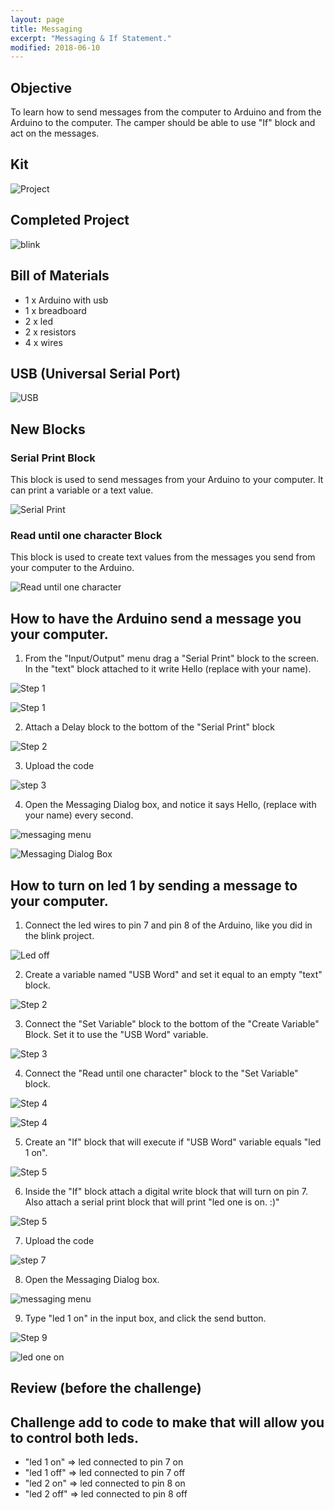```yaml
---
layout: page
title: Messaging
excerpt: "Messaging & If Statement."
modified: 2018-06-10
---
```


## Objective

To learn how to send messages from the computer to Arduino and from the Arduino to the computer.  The camper should be able to use "If" block and act on the messages.

## Kit

![Project](/images/summer-camp/day-1/blink/project.jpg)


## Completed Project

![blink](/images/summer-camp/day-1/messaging/complete.jpg)

## Bill of Materials 

- 1 x Arduino with usb
- 1 x breadboard
- 2 x led
- 2 x resistors
- 4 x wires

## USB (Universal Serial Port)

![USB](/images/summer-camp/day-1/messaging/usb.png)


## New Blocks

### Serial Print Block

This block is used to send messages from your Arduino to your computer.  It can print a variable or a text value.

![Serial Print](/images/summer-camp/day-1/messaging/serial-print-block.png)


### Read until one character Block

This block is used to create text values from the messages you send from your computer to the Arduino.

![Read until one character](/images/summer-camp/day-1/messaging/read-until-one-character.png)


## How to have the Arduino send a message you your computer.

1) From the "Input/Output" menu drag a "Serial Print" block to the screen.  In the "text" block attached to it write Hello (replace with your name).

![Step 1](/images/summer-camp/day-1/messaging/step_1a.png)

![Step 1](/images/summer-camp/day-1/messaging/step_1b.png)


2) Attach a Delay block to the bottom of the "Serial Print" block


![Step 2](/images/summer-camp/day-1/messaging/step_2.png)

3) Upload the code

![step 3](/images/upload-1.png)

4) Open the Messaging Dialog box, and notice it says Hello, (replace with your name) every second.

![messaging menu](/images/messaging.png)

![Messaging Dialog Box](/images/summer-camp/day-1/messaging/messaging.png)


## How to turn on led 1 by sending a message to your computer.

1) Connect the led wires to pin 7 and pin 8 of the Arduino, like you did in the blink project.

![Led off](/images/summer-camp/day-1/blink/led-2-arduino_bb.png)

2) Create a variable named "USB Word" and set it equal to an empty "text" block.

![Step 2](/images/summer-camp/day-1/messaging/step_2_computer_to_arduino.png)

3) Connect the "Set Variable" block to the bottom of the "Create Variable" Block.  Set it to use the "USB Word" variable.

![Step 3](/images/summer-camp/day-1/messaging/step_3_computer_to_arduino.png)

4) Connect the "Read until one character" block to the "Set Variable" block.

![Step 4](/images/summer-camp/day-1/messaging/step_4a_computer_to_arduino.png)

![Step 4](/images/summer-camp/day-1/messaging/step_4b_computer_to_arduino.png)

5) Create an "If" block that will execute if "USB Word" variable equals "led 1 on".

![Step 5](/images/summer-camp/day-1/messaging/step_5_computer_to_arduino.png)

6) Inside the "If" block attach a digital write block that will turn on pin 7.  Also attach a serial print block that will print "led one is on. :)"

![Step 5](/images/summer-camp/day-1/messaging/step_6_computer_to_arduino.png)

7) Upload the code

![step 7](/images/upload-1.png)

8) Open the Messaging Dialog box.

![messaging menu](/images/messaging.png)

9) Type "led 1 on" in the input box, and click the send button.

![Step 9](/images/summer-camp/day-1/messaging/step_9a_computer_to_arduino.png)

![led one on](/images/summer-camp/day-1/messaging/complete.jpg)


## Review (before the challenge)

## Challenge add to code to make that will allow you to control both leds.

- "led 1 on" => led connected to pin 7 on
- "led 1 off" => led connected to pin 7 off
- "led 2 on" => led connected to pin 8 on
- "led 2 off" => led connected to pin 8 off

